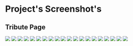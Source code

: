 # Project's Screenshot's  
  
## Tribute Page    
  
<img src="TributePage.png">
          
<img src="calculator.png">
  
<img src="color-guessing.png">
  
<img src="pokestore1.png">

<img src="CronReactJS.png">


<img src="ProductLandingPage.png">  
  
<img src="Meteor.png">

<img src="Wiki.png">

<img src="Quote.png">

<img src="XGame.png">

<img src="logo-empuxo2.jpeg">

<img src="project.jpeg">

<img src="responsive.gif">

<img src="pokeStoreNext.png">

<img src="CoursesRank.png">

<img src="nodeExample.png">

<img src="weather-weekly.png">

<img src="starwars1.png">

<img src="ableton.png">
<img src="nuendo-logo.png">




